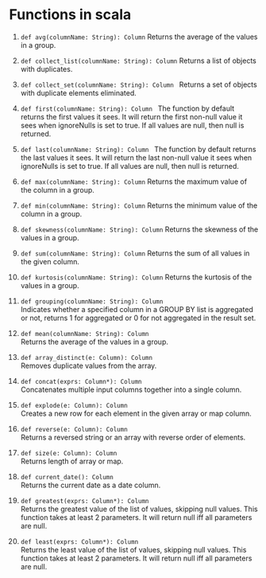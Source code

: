 # Functions in scala  

1.  `def avg(columnName: String): Column`
Returns the average of the values in a group. 

2.  `def collect_list(columnName: String): Column`
Returns a list of objects with duplicates. 

3.  `def collect_set(columnName: String): Column `
Returns a set of objects with duplicate elements eliminated. 

4. `def first(columnName: String): Column ` 
The function by default returns the first values it sees. It will return the first non-null value it sees when ignoreNulls is set to true. If all values are null, then null is returned.   

5.  `def last(columnName: String): Column `
The function by default returns the last values it sees. It will return the last non-null value it sees when ignoreNulls is set to true. If all values are null, then null is returned.   

6.  `def max(columnName: String): Column`
Returns the maximum value of the column in a group.   

7.  `def min(columnName: String): Column`
Returns the minimum value of the column in a group.   

8.  `def skewness(columnName: String): Column`
Returns the skewness of the values in a group.   

9.  `def sum(columnName: String): Column`
Returns the sum of all values in the given column.   

10. `def kurtosis(columnName: String): Column`
Returns the kurtosis of the values in a group.  

11. `def grouping(columnName: String): Column`  
Indicates whether a specified column in a GROUP BY list is aggregated or not, returns 1 for aggregated or 0 for not 
aggregated in the result set.  

12. `def mean(columnName: String): Column`  
Returns the average of the values in a group.  

13. `def array_distinct(e: Column): Column`  
Removes duplicate values from the array.  

14. `def concat(exprs: Column*): Column`  
Concatenates multiple input columns together into a single column.  

15. `def explode(e: Column): Column`  
Creates a new row for each element in the given array or map column.  

16. `def reverse(e: Column): Column`  
Returns a reversed string or an array with reverse order of elements.  

17. `def size(e: Column): Column`  
Returns length of array or map.  

18. `def current_date(): Column`  
Returns the current date as a date column.  

19. `def greatest(exprs: Column*): Column`  
Returns the greatest value of the list of values, skipping null values. This function takes at least 2 parameters. 
It will return null iff all parameters are null.  

20. `def least(exprs: Column*): Column`  
Returns the least value of the list of values, skipping null values. This function takes at least 2 parameters. 
It will return null iff all parameters are null.  
